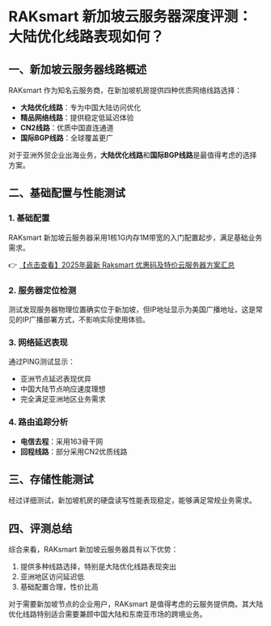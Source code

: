 # RAKsmart 新加坡云服务器深度评测：大陆优化线路表现如何？

## 一、新加坡云服务器线路概述
RAKsmart 作为知名云服务商，在新加坡机房提供四种优质网络线路选择：
- **大陆优化线路**：专为中国大陆访问优化
- **精品网络线路**：提供稳定低延迟体验
- **CN2线路**：优质中国直连通道
- **国际BGP线路**：全球覆盖更广

对于亚洲外贸企业出海业务，**大陆优化线路**和**国际BGP线路**是最值得考虑的选择方案。

## 二、基础配置与性能测试
### 1. 基础配置
RAKsmart 新加坡云服务器采用1核1G内存1M带宽的入门配置起步，满足基础业务需求。

👉 [【点击查看】2025年最新 Raksmart 优惠码及特价云服务器方案汇总](https://bit.ly/raksmart)

### 2. 服务器定位检测
测试发现服务器物理位置确实位于新加坡，但IP地址显示为美国广播地址，这是常见的IP广播部署方式，不影响实际使用体验。

### 3. 网络延迟表现
通过PING测试显示：
- 亚洲节点延迟表现优异
- 中国大陆节点响应速度理想
- 完全满足亚洲地区业务需求

### 4. 路由追踪分析
- **电信去程**：采用163骨干网
- **回程线路**：部分采用CN2优质线路

## 三、存储性能测试
经过详细测试，新加坡机房的硬盘读写性能表现稳定，能够满足常规业务需求。

## 四、评测总结
综合来看，RAKsmart 新加坡云服务器具有以下优势：
1. 提供多种线路选择，特别是大陆优化线路表现突出
2. 亚洲地区访问延迟低
3. 基础配置合理，性价比高

对于需要新加坡节点的企业用户，RAKsmart 是值得考虑的云服务提供商。其大陆优化线路特别适合需要兼顾中国大陆和东南亚市场的跨境业务。